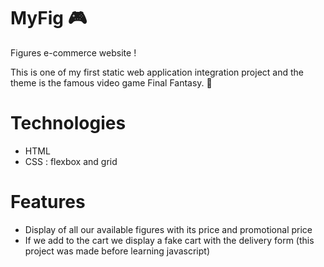 # MyFig 🎮
Figures e-commerce website !

This is one of my first static web application integration project and the theme is the famous video game Final Fantasy. 💫

# Technologies
- HTML
- CSS : flexbox and grid

# Features
- Display of all our available figures with its price and promotional price
- If we add to the cart we display a fake cart with the delivery form (this project was made before learning javascript)

